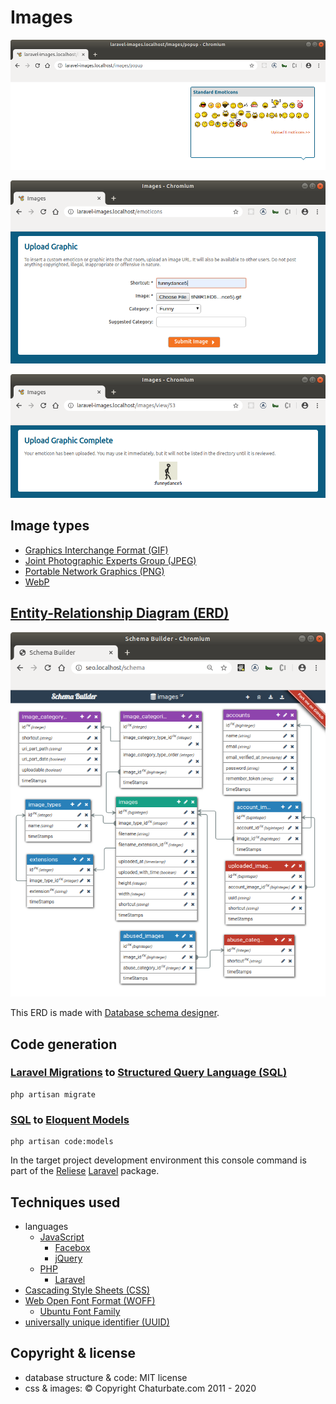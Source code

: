 # Images

![standard_emoticons](./docs/standard_emoticons.png?raw=true "standard_emoticons")

![upload](./docs/upload.png?raw=true "upload")

![upload_complete](./docs/upload_complete.png?raw=true "upload_complete")

## Image types

- [Graphics Interchange Format (GIF)](https://en.wikipedia.org/wiki/GIF)
- [Joint Photographic Experts Group (JPEG)](https://en.wikipedia.org/wiki/JPEG)
- [Portable Network Graphics (PNG)](https://en.wikipedia.org/wiki/Portable_Network_Graphics)
- [WebP](https://en.wikipedia.org/wiki/WebP)

## [Entity-Relationship Diagram (ERD)](https://en.wikipedia.org/wiki/Entity–relationship_model)

![Google Structured data Entity-Relationship Diagram](./docs/erd.png?raw=true "Google Structured data Entity-Relationship Diagram")

This ERD is made with [Database schema designer](https://github.com/Agontuk/schema-designer).

## Code generation

### [Laravel Migrations](https://laravel.com/docs/master/migrations) to [Structured Query Language (SQL)](https://en.wikipedia.org/wiki/SQL)

```
php artisan migrate
```
### [SQL](https://en.wikipedia.org/wiki/SQL) to [Eloquent Models](https://laravel.com/docs/master/eloquent)

```
php artisan code:models
```
In the target project development environment this console command is part of the [Reliese](https://github.com/reliese/laravel) [Laravel](https://github.com/laravel/laravel) package.

## Techniques used

- languages
    - [JavaScript](https://en.wikipedia.org/wiki/JavaScript)
        - [Facebox](https://github.com/NightOwl888/facebox)
        - [jQuery](https://jquery.com/)
    - [PHP](https://en.wikipedia.org/wiki/PHP)
        - [Laravel](https://laravel.com)
- [Cascading Style Sheets (CSS)](https://en.wikipedia.org/wiki/Cascading_Style_Sheets)
- [Web Open Font Format (WOFF)](https://en.wikipedia.org/wiki/Web_Open_Font_Format)
    - [Ubuntu Font Family](https://github.com/earaujoassis/ubuntu-fontface)
- [universally unique identifier (UUID)](https://en.wikipedia.org/wiki/Universally_unique_identifier)

## Copyright & license

- database structure & code: MIT license
- css & images: © Copyright Chaturbate.com 2011 - 2020